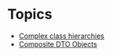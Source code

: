 # Topics

* [Complex class hierarchies](ComplexClassHierarchies.md)
* [Composite DTO Objects](CompositeDTOObjects.md)
